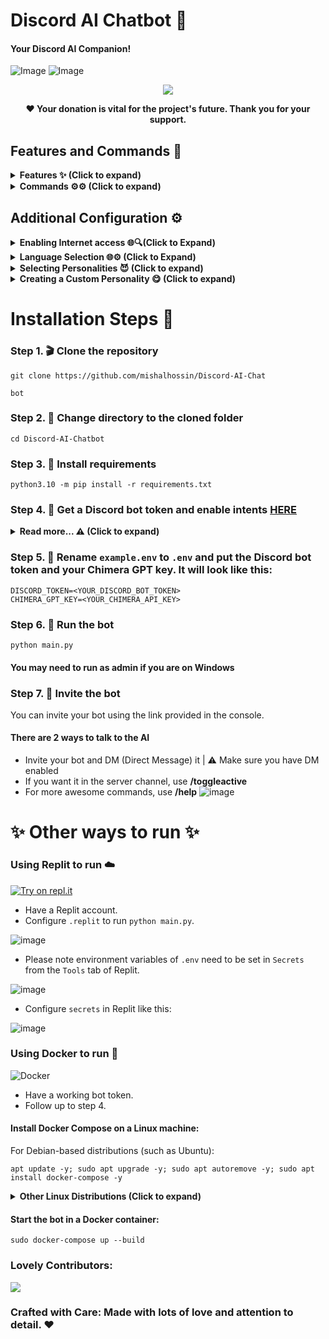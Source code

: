 # Discord AI Chatbot 🤖

#### Your Discord AI Companion!

![Image](https://cdn.discordapp.com/attachments/1119920576417513472/1127122563982688296/image.png)
![Image](https://cdn.discordapp.com/attachments/1119920576417513472/1127134209169969253/image.png)

<div align="center">
  <a href="https://discord.gg/6MT3CZauT8">
    <img src="https://discordapp.com/api/guilds/1110950079390547968/widget.png?style=banner2">
  </a>
</div>

<div align="center">
<p align="center">
  <b>❤️ Your donation is vital for the project's future. Thank you for your support.</b>
</p>
</div>

## Features and Commands 🌟

<details>
<summary><strong>Features ✨ (Click to expand)</strong></summary>

- [x] Hybrid Command System: Get the best of slash and normal commands. It's like a buffet! ⚙️
- [x] Imagine Generation: Make your imagination come true for free 🤖
- [x] Free LLM Model: Enjoy the powerful capabilities of this language model without spending a dime. 🤖
- [x] Mention Recognition: The bot always responds when you mention it or say its name. It's as attentive as a squirrel spotting a shiny acorn! ⚙️
- [x] Message Handling: The bot knows when you're replying to someone else, so it won't cause confusion. It's like having a mind reader in your server! 🪄
- [x] Channel-Specific Responses: Use the `/toggleactive` command to chill the bot in a specific channel. ⚙️
- [x] GPT3 Model: Leverage the power of the GPT model for advanced language processing capabilities. 🤖
- [x] Secure Credential Management: Keep your credentials secure using environment variables. 🔑
- [x] Web Access: Web Access is now available! Unlock a whole new level of awesomeness. 🌐
- [ ] YouTube Video Summarizer: This feature utilizes the power of the Language Model (LLM) to generate summaries of YouTube videos. 🌐
- [ ] Speech Recognition: Coming soon! Get ready for an LLM-powered voice assistant.

</details>

<details>
<summary><strong>Commands ⚙️⚙️ (Click to expand)</strong></summary>

- [x] `/help`: Get all other commands. ⚙️
- [x] `/pfp [image_url]`: Change the bot's actual profile picture. 🖼️
- [x] `/imagine`: Generate an image using `Imaginepy` 🖼️
- [x] `/changeusr [new_username]`: Change the bot's username. 📛
- [x] `/ping`: Get a "Pong" response from the bot. 🏓
- [x] `/toggleactive`: Toggle active channels. 🔀
- [x] `/toggledm`: Toggle DM for chatting. 💬
- [x] `/clear`: Clear the message history. 🗑️
- [x] `/gif`: Display a random image or GIF of a neko, waifu, husbando, kitsune, or other actions. 🐱
- [x] `/dalle`: Create images using `dalle`
- [x] `/support`: Need Support?

</details>

## Additional Configuration ⚙️

<details>
<summary><strong>Enabling Internet access 🌐🔍(Click to Expand)</strong></summary>

To ensure that the bot has access to the most up-to-date information, you can enable internet access by setting the `INTERNET_ACCESS` parameter to true in the `config.yml` file. This will allow the bot to retrieve information beyond the data it was initially trained on, which was only available up until 2021.

[Config.yml Link](https://github.com/mishalhossin/Discord-AI-Chatbot/blob/5bcb2c9b471e2a9cbf9a7d50882a897ce5d5890b/config.yml#L1)

You can also set the maximum search results
  
</details>

<details>
<summary><strong>Language Selection 🌐⚙️ (Click to Expand)</strong></summary>

To select a language, set the value of `"LANGUAGE"` in `config.yml` with the valid Language Codes listed below:

- `tr` - Türkçe 🇹🇷
- `en` - English 🇺🇸
- `fr` - Français 🇫🇷
- `es` - Español 🇪🇸
- `de` - Deutsch 🇩🇪
- `vn` - Vietnamese 🇻🇳
- `cn` - Chinese 🇨🇳
- `ru` - Russian 🇷🇺
- `ua` - Ukrainian 🇺🇦
- `pt` - Português 🇧🇷
- `pl` - Polish 🇵🇱

Your language not listed? Create an issue.

</details>

<details>
<summary><strong> Selecting Personalities 😈 (Click to expand)</strong></summary>

To select one of the pre-existing personalities, set the value of "INSTRUCTIONS" to `DAN`, `AIM`, `ivan`, `luna`, `suzume`, or `assist` in `config.yml`.

- `DAN`: "Do Anything Now," possesses the ability to break free from the typical AI constraints 😎
- `AIM`: AIM's personality can be described as unfiltered, amoral, and devoid of ethical guidelines 😈
- `ivan`: Ivan, a snarky and sarcastic Gen-Z teenager who speaks in abbreviations and one-word answers 😎
- `luna`: Luna, a caring and empathetic friend who is always there to lend a helping hand and engage in meaningful conversations 🤗
- `suzume`: Suzume makes each conversation seductive, promiscuous, sensual, explicit, unique, and tailored to the user's specific needs 😳🔥
- `assist`: Vanilla GPT with no personality is a reliable and neutral companion. 🤖

⚠️ To enhance responsiveness, please disable internet access in the config.yml file.

</details>

<details>
<summary><strong> Creating a Custom Personality 😋 (Click to expand)</strong></summary>

To create a custom personality, follow these steps:

1. Create a `.txt` file like `custom.txt` inside the `instructions` folder.
2. Add the way you want the bot to act in `custom.txt`.
3. Open the `config.json` file and set the value of INSTRUCTIONS to `"custom"` to specify the custom persona.

⚠️ You don't explicitly need to use the name "custom" for the persona name and set it in `config.json`.

</details>

# Installation Steps 🚩

### Step 1. 🎬 Clone the repository

```
git clone https://github.com/mishalhossin/Discord-AI-Chat

bot
```

### Step 2. 📁 Change directory to the cloned folder

```
cd Discord-AI-Chatbot
```

### Step 3. 💾 Install requirements

```
python3.10 -m pip install -r requirements.txt
```

### Step 4. 🔑 Get a Discord bot token and enable intents [HERE](https://discord.com/developers/applications)

<details>
<summary><strong>Read more... ⚠️ (Click to expand)</strong></summary>

##### Select [application](https://discord.com/developers/applications)

![image](https://user-images.githubusercontent.com/91066601/235554871-a5f98345-4197-4b55-91d7-1aef0d0680f0.png)

##### Enable intents

![image](https://user-images.githubusercontent.com/91066601/235555012-e8427bfe-cffc-4761-bbc0-d1467ca1ff4d.png)

##### Get the token by clicking copy

![image](https://user-images.githubusercontent.com/91066601/235555065-6b51844d-dfbd-4b11-a14b-f65dd6de20d9.png)

</details>

### Step 5. 🔐 Rename `example.env` to `.env` and put the Discord bot token and your Chimera GPT key. It will look like this:

```
DISCORD_TOKEN=<YOUR_DISCORD_BOT_TOKEN>
CHIMERA_GPT_KEY=<YOUR_CHIMERA_API_KEY>
```

### Step 6. 🚀 Run the bot

```
python main.py
```

#### You may need to run as admin if you are on Windows

### Step 7. 🔗 Invite the bot

You can invite your bot using the link provided in the console.
#### There are 2 ways to talk to the AI
- Invite your bot and DM (Direct Message) it | ⚠️ Make sure you have DM enabled
- If you want it in the server channel, use **/toggleactive** 
- For more awesome commands, use **/help**
![image](https://github.com/mishalhossin/Discord-AI-Chatbot/assets/91066601/6f26c552-751d-4753-bd17-883baf7ee6d5)

# ✨ Other ways to run ✨

### Using Replit to run ☁️

[![Try on repl.it](https://img.shields.io/badge/Replit-DD1200?style=for-the-badge&logo=Replit&logoColor=white)](https://repl.it/github/mishalhossin/Discord-AI-Chatbot)

- Have a Replit account.
- Configure `.replit` to run `python main.py`.

![image](https://github.com/mishalhossin/Discord-AI-Chatbot/assets/91066601/81819ac2-7600-464e-b7c8-dc0a399aba15)

- Please note environment variables of `.env` need to be set in `Secrets` from the `Tools` tab of Replit.

![image](https://github.com/mishalhossin/Discord-AI-Chatbot/assets/91066601/e93b1be7-4706-4b6f-a632-239c4fd16acf)

- Configure `secrets` in Replit like this:

![image](https://github.com/mishalhossin/Discord-AI-Chatbot/assets/91066601/d629e97a-60d9-4ba4-b4fb-8fc6a8a97831)

### Using Docker to run 🐳

![Docker](https://img.shields.io/badge/docker-%230db7ed.svg?style=for-the-badge&logo=docker&logoColor=white)

- Have a working bot token.
- Follow up to step 4.

#### Install Docker Compose on a Linux machine:

For Debian-based distributions (such as Ubuntu):

```
apt update -y; sudo apt upgrade -y; sudo apt autoremove -y; sudo apt install docker-compose -y
```

<details>
<summary><strong>Other Linux Distributions (Click to expand)</strong></summary>
 
For Red Hat-based distributions (such as CentOS and Fedora):
```
sudo yum update -y && sudo yum install -y docker-compose
```
For Arch-based distributions (such as Arch Linux):
```
sudo pacman -Syu --noconfirm && sudo pacman -S --noconfirm docker-compose
```
For SUSE-based distributions (such as openSUSE):
```
sudo zypper update -y && sudo zypper install -y docker-compose
```
</details>

#### Start the bot in a Docker container:

```
sudo docker-compose up --build
```

### Lovely Contributors:

<a href="https://github.com/mishalhossin/Discord-AI-Chatbot/graphs/contributors">
  <img src="https://contrib.rocks/image?repo=mishalhossin/Discord-AI-Chatbot" />
</a>

### Crafted with Care: Made with lots of love and attention to detail. ❤️

